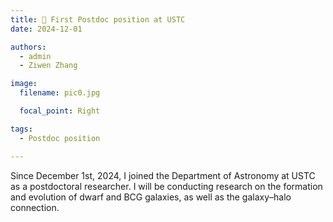 ```yaml
---
title: 🎉 First Postdoc position at USTC
date: 2024-12-01

authors:
  - admin
  - Ziwen Zhang

image:
  filename: pic0.jpg

  focal_point: Right

tags:
  - Postdoc position

---
```


Since December 1st, 2024, I joined the Department of Astronomy at USTC as a postdoctoral researcher. I will be conducting research on the formation and evolution of dwarf and BCG galaxies, as well as the galaxy–halo connection.
